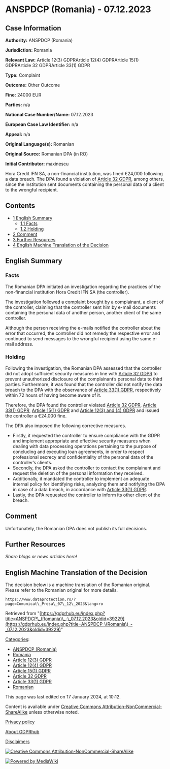 # ANSPDCP (Romania) - 07.12.2023

## Case Information

**Authority:** ANSPDCP (Romania)

**Jurisdiction:** Romania

**Relevant Law:** Article 12(3) GDPRArticle 12(4) GDPRArticle 15(1) GDPRArticle 32 GDPRArticle 33(1) GDPR

**Type:** Complaint

**Outcome:** Other Outcome

**Fine:** 24000 EUR

**Parties:** n/a

**National Case Number/Name:** 07.12.2023

**European Case Law Identifier:** n/a

**Appeal:** n/a

**Original Language(s):** Romanian

**Original Source:** Romanian DPA (in RO)

**Initial Contributor:** maxinescu

Hora Credit IFN SA, a non-financial institution, was fined €24,000 following a data breach. The DPA found a violation of [Article 32 GDPR](/index.php?title=Article_32_GDPR "Article 32 GDPR"), among others, since the institution sent documents containing the personal data of a client to the wrongful recipient.

## Contents

*   [1 English Summary](#English_Summary)
    *   [1.1 Facts](#Facts)
    *   [1.2 Holding](#Holding)
*   [2 Comment](#Comment)
*   [3 Further Resources](#Further_Resources)
*   [4 English Machine Translation of the Decision](#English_Machine_Translation_of_the_Decision)

## English Summary

### Facts

The Romanian DPA initiated an investigation regarding the practices of the non-financial institution Hora Credit IFN SA (the controller).

The investigation followed a complaint brought by a complainant, a client of the controller, claiming that the controller sent him by e-mail documents containing the personal data of another person, another client of the same controller.

Although the person receiving the e-mails notified the controller about the error that occurred, the controller did not remedy the respective error and continued to send messages to the wrongful recipient using the same e-mail address.

### Holding

Following the investigation, the Romanian DPA assessed that the controller did not adopt sufficient security measures in line with [Article 32 GDPR](/index.php?title=Article_32_GDPR "Article 32 GDPR") to prevent unauthorized disclosure of the complainant’s personal data to third parties. Furthermore, it was found that the controller did not notify the data breach to the DPA with the observance of [Article 33(1) GDPR](/index.php?title=Article_33_GDPR#1 "Article 33 GDPR"), respectively within 72 hours of having become aware of it.

Therefore, the DPA found the controller violated [Article 32 GDPR](/index.php?title=Article_32_GDPR "Article 32 GDPR"), [Article 33(1) GDPR](/index.php?title=Article_33_GDPR#1 "Article 33 GDPR"), [Article 15(1) GDPR](/index.php?title=Article_15_GDPR#1 "Article 15 GDPR") and [Article 12(3) and (4) GDPR](/index.php?title=Article_12_GDPR "Article 12 GDPR") and issued the controller a €24,000 fine.

The DPA also imposed the following corrective measures.

*   Firstly, it requested the controller to ensure compliance with the GDPR and implement appropriate and effective security measures when dealing with data processing operations pertaining to the purpose of concluding and executing loan agreements, in order to respect professional secrecy and confidentiality of the personal data of the controller’s clients.
*   Secondly, the DPA asked the controller to contact the complainant and request the deletion of the personal information they received.
*   Additionally, it mandated the controller to implement an adequate internal policy for identifying risks, analyzing them and notifying the DPA in case of a data breach, in accordance with [Article 33(1) GDPR](/index.php?title=Article_33_GDPR#1 "Article 33 GDPR").
*   Lastly, the DPA requested the controller to inform its other client of the breach.

## Comment

Unfortunately, the Romanian DPA does not publish its full decisions.

## Further Resources

_Share blogs or news articles here!_

## English Machine Translation of the Decision

The decision below is a machine translation of the Romanian original. Please refer to the Romanian original for more details.

```
https://www.dataprotection.ro/?page=Comunicat\_Presa\_07\_12\_2023&lang=ro

```

Retrieved from "[https://gdprhub.eu/index.php?title=ANSPDCP\_(Romania)\_-\_07.12.2023&oldid=39229](https://gdprhub.eu/index.php?title=ANSPDCP_\(Romania\)_-_07.12.2023&oldid=39229)"

[Categories](/index.php?title=Special:Categories "Special:Categories"):

*   [ANSPDCP (Romania)](/index.php?title=Category:ANSPDCP_\(Romania\) "Category:ANSPDCP (Romania)")
*   [Romania](/index.php?title=Category:Romania "Category:Romania")
*   [Article 12(3) GDPR](/index.php?title=Category:Article_12\(3\)_GDPR "Category:Article 12(3) GDPR")
*   [Article 12(4) GDPR](/index.php?title=Category:Article_12\(4\)_GDPR "Category:Article 12(4) GDPR")
*   [Article 15(1) GDPR](/index.php?title=Category:Article_15\(1\)_GDPR "Category:Article 15(1) GDPR")
*   [Article 32 GDPR](/index.php?title=Category:Article_32_GDPR "Category:Article 32 GDPR")
*   [Article 33(1) GDPR](/index.php?title=Category:Article_33\(1\)_GDPR "Category:Article 33(1) GDPR")
*   [Romanian](/index.php?title=Category:Romanian "Category:Romanian")

This page was last edited on 17 January 2024, at 10:12.

Content is available under [Creative Commons Attribution-NonCommercial-ShareAlike](https://creativecommons.org/licenses/by-nc-sa/4.0/) unless otherwise noted.

[Privacy policy](/index.php?title=GDPRhub:Privacy_policy)

[About GDPRhub](/index.php?title=GDPRhub:About)

[Disclaimers](/index.php?title=GDPRhub:General_disclaimer)

[![Creative Commons Attribution-NonCommercial-ShareAlike](/resources/assets/licenses/cc-by-nc-sa.png)](https://creativecommons.org/licenses/by-nc-sa/4.0/)

[![Powered by MediaWiki](/resources/assets/poweredby_mediawiki_88x31.png)](https://www.mediawiki.org/)